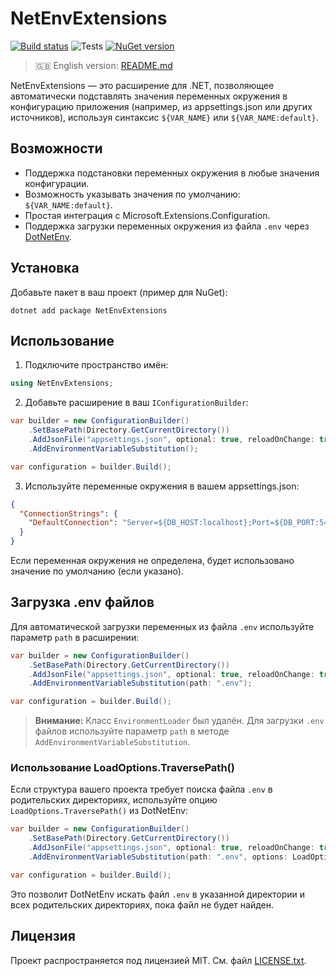

# NetEnvExtensions

[![Build status](https://github.com/mrleo1nid/NetEnvExtensions/actions/workflows/nuget.yml/badge.svg )](https://github.com/mrleo1nid/NetEnvExtensions/actions/workflows/nuget.yml )
![Tests](https://github.com/mrleo1nid/NetEnvExtensions/actions/workflows/test.yml/badge.svg)
[![NuGet version](https://img.shields.io/nuget/v/NetEnvExtensions )](https://www.nuget.org/packages/NetEnvExtensions )

> 🇬🇧 English version: [README.md](README.md)

NetEnvExtensions — это расширение для .NET, позволяющее автоматически подставлять значения переменных окружения в конфигурацию приложения (например, из appsettings.json или других источников), используя синтаксис `${VAR_NAME}` или `${VAR_NAME:default}`.

## Возможности
- Поддержка подстановки переменных окружения в любые значения конфигурации.
- Возможность указывать значения по умолчанию: `${VAR_NAME:default}`.
- Простая интеграция с Microsoft.Extensions.Configuration.
- Поддержка загрузки переменных окружения из файла `.env` через [DotNetEnv](https://github.com/tonerdo/dotnet-env).

## Установка

Добавьте пакет в ваш проект (пример для NuGet):

```
dotnet add package NetEnvExtensions
```

## Использование

1. Подключите пространство имён:

```csharp
using NetEnvExtensions;
```

2. Добавьте расширение в ваш `IConfigurationBuilder`:

```csharp
var builder = new ConfigurationBuilder()
    .SetBasePath(Directory.GetCurrentDirectory())
    .AddJsonFile("appsettings.json", optional: true, reloadOnChange: true)
    .AddEnvironmentVariableSubstitution();

var configuration = builder.Build();
```

3. Используйте переменные окружения в вашем appsettings.json:

```json
{
  "ConnectionStrings": {
    "DefaultConnection": "Server=${DB_HOST:localhost};Port=${DB_PORT:5432};User Id=${DB_USER};Password=${DB_PASS}"  
  }
}
```

Если переменная окружения не определена, будет использовано значение по умолчанию (если указано).

## Загрузка .env файлов

Для автоматической загрузки переменных из файла `.env` используйте параметр `path` в расширении:

```csharp
var builder = new ConfigurationBuilder()
    .SetBasePath(Directory.GetCurrentDirectory())
    .AddJsonFile("appsettings.json", optional: true, reloadOnChange: true)
    .AddEnvironmentVariableSubstitution(path: ".env");

var configuration = builder.Build();
```

> **Внимание:** Класс `EnvironmentLoader` был удалён. Для загрузки `.env` файлов используйте параметр `path` в методе `AddEnvironmentVariableSubstitution`.

### Использование LoadOptions.TraversePath()

Если структура вашего проекта требует поиска файла `.env` в родительских директориях, используйте опцию `LoadOptions.TraversePath()` из DotNetEnv:

```csharp
var builder = new ConfigurationBuilder()
    .SetBasePath(Directory.GetCurrentDirectory())
    .AddJsonFile("appsettings.json", optional: true, reloadOnChange: true)
    .AddEnvironmentVariableSubstitution(path: ".env", options: LoadOptions.TraversePath());

var configuration = builder.Build();
```

Это позволит DotNetEnv искать файл `.env` в указанной директории и всех родительских директориях, пока файл не будет найден.

## Лицензия

Проект распространяется под лицензией MIT. См. файл [LICENSE.txt](LICENSE.txt). 
